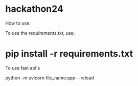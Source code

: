 # hackathon24

How to use:

To use the requirements.txt, use;

# pip install -r requirements.txt

To use fast api's

python -m uvicorn file_name:app --reload
